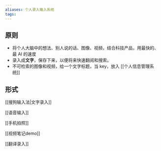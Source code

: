 ```yaml
---
aliases: 个人录入输入系统
tags: 
---
```


## 原则

- 将个人大脑中的想法、别人说的话、图像、视频，结合科技产品，用最快的、最 AI 的速度
- 录入成**文字**，保存下来，以便将来快速翻阅和搜索。
- 不可检索的图像和视频，给一个文字标题，当 key，放入 [[个人信息管理系统]]

## 形式

[[搜狗输入法|文字录入]]

[[语音输入]]

[[手机拍照]]

[[视频笔记demo]]

[[翻译录入]]
